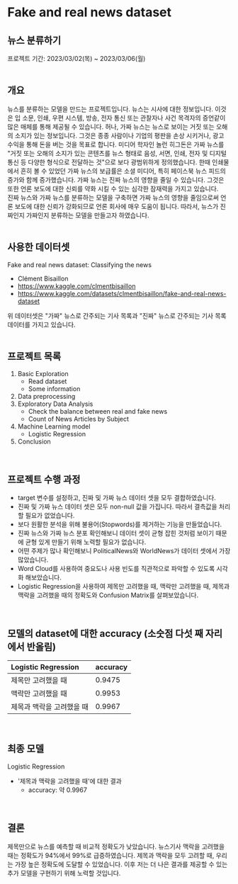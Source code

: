 # Fake and real news dataset
## 뉴스 분류하기
프로젝트 기간: 2023/03/02(목) ~ 2023/03/06(월)  
<br/>
## 개요
뉴스를 분류하는 모델을 만드는 프로젝트입니다. 뉴스는 시사에 대한 정보입니다. 이것은 입 소문, 인쇄, 우편 시스템, 방송, 전자 통신 또는 관찰자나 사건 목격자의 증언같이 많은 매체를 통해 제공될 수 있습니다. 허나, 가짜 뉴스는 뉴스로 보이는 거짓 또는 오해의 소지가 있는 정보입니다. 그것은 종종 사람이나 기업의 평판을 손상 시키거나, 광고 수익을 통해 돈을 버는 것을 목표로 합니다. 미디어 학자인 놀런 히그돈은 가짜 뉴스를 "거짓 또는 오해의 소지가 있는 콘텐츠를 뉴스 형태로 음성, 서면, 인쇄, 전자 및 디지털 통신 등 다양한 형식으로 전달하는 것"으로 보다 광범위하게 정의했습니다. 한때 인쇄물에서 흔히 볼 수 있었던 가짜 뉴스의 보급률은 소셜 미디어, 특히 페이스북 뉴스 피드의 증가와 함께 증가했습니다. 가짜 뉴스는 진짜 뉴스의 영향을 줄일 수 있습니다. 그것은 또한 언론 보도에 대한 신뢰를 약화 시킬 수 있는 심각한 잠재력을 가지고 있습니다.  
진짜 뉴스와 가짜 뉴스를 분류하는 모델을 구축하면 가짜 뉴스의 영향을 줄임으로써 언론 보도에 대한 신뢰가 강화되므로 언론 회사에 매우 도움이 됩니다. 따라서, 뉴스가 진짜인지 가짜인지 분류하는 모델을 만들고자 하였습니다.  
<br/>
## 사용한 데이터셋
Fake and real news dataset: Classifying the news
- Clément Bisaillon
- https://www.kaggle.com/clmentbisaillon
- https://www.kaggle.com/datasets/clmentbisaillon/fake-and-real-news-dataset  

위 데이터셋은 "가짜" 뉴스로 간주되는 기사 목록과 "진짜" 뉴스로 간주되는 기사 목록 데이터를 가지고 있습니다.  
<br/>
## 프로젝트 목록
1. Basic Exploration
    - Read dataset
    - Some information
2. Data preprocessing
3. Exploratory Data Analysis
    - Check the balance between real and fake news
    - Count of News Articles by Subject
4. Machine Learning model
    - Logistic Regression
5. Conclusion  
<br/>

## 프로젝트 수행 과정
- target 변수를 설정하고, 진짜 및 가짜 뉴스 데이터 셋을 모두 결합하였습니다.
- 진짜 및 가짜 뉴스 데이터 셋은 모두 non-null 값을 가집니다. 따라서 결측값을 처리할 필요가 없었습니다.
- 보다 원활한 분석을 위해 불용어(Stopwords)를 제거하는 기능을 만들었습니다.
- 진짜 뉴스와 가짜 뉴스 분포 확인해보니 데이터 셋이 균형 잡힌 것처럼 보이기 때문에 균형 있게 만들기 위해 노력할 필요가 없습니다.
- 어떤 주제가 많나 확인해보니 PoliticalNews와 WorldNews가 데이터 셋에서 가장 많았습니다.
- Word Cloud를 사용하여 중요도나 사용 빈도를 직관적으로 파악할 수 있도록 시각화 해보았습니다.
- Logistic Regression을 사용하여 제목만 고려했을 때, 맥락만 고려했을 때, 제목과 맥락을 고려했을 때의 정확도와 Confusion Matrix를 살펴보았습니다.
<br/>

## 모델의 dataset에 대한 accuracy (소숫점 다섯 째 자리에서 반올림)
| Logistic Regression | accuracy |
|:----------------------------------------|:-------|
| 제목만 고려했을 때                       | 0.9475 |
| 맥락만 고려했을 때                       | 0.9953 |
| 제목과 맥락을 고려했을 때                | 0.9967 |
<br/>

## 최종 모델
Logistic Regression
- '제목과 맥락을 고려했을 때'에 대한 결과
    - accuracy: 약 0.9967
<br/>

## 결론
제목만으로 뉴스를 예측할 때 비교적 정확도가 낮았습니다. 뉴스기사 맥락을 고려했을 때는 정확도가 94%에서 99%로 급증하였습니다. 제목과 맥락을 모두 고려할 때, 우리는 가장 높은 정확도에 도달할 수 있었습니다. 이후 저는 더 나은 결과를 제공할 수 있는 추가 모델을 구현하기 위해 노력할 것입니다.
